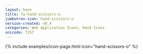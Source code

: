 ```yaml
---
layout: base
title: fa-hand-scissors-o
jumbotron-icon: hand-scissors-o
version-created: v0.4
categories: Web Application Icons, Hand Icons
unicode: f257
---
```


{% include examples/icon-page.html icon="hand-scissors-o" %}
